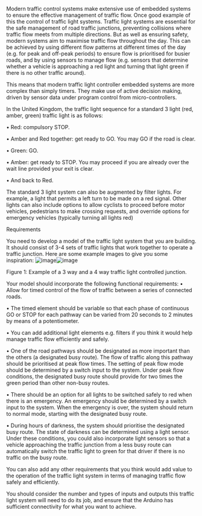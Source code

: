 Modern traffic control systems make extensive use of embedded systems to ensure the effective 
management of traffic flow. Once good example of this the control of traffic light systems. Traffic 
light systems are essential for the safe management of road traffic junctions, preventing collisions 
where traffic flow meets from multiple directions. But as well as ensuring safety, modern systems 
aim to maximise traffic flow throughout the day. This can be achieved by using different flow 
patterns at different times of the day (e.g. for peak and off-peak periods) to ensure flow is prioritised 
for busier roads, and by using sensors to manage flow (e.g. sensors that determine whether a vehicle 
is approaching a red light and turning that light green if there is no other traffic around).


This means that modern traffic light controller embedded systems are more complex than simply 
timers. They make use of active decision making, driven by sensor data under program control from
micro-controllers.

In the United Kingdom, the traffic light sequence for a standard 3 light (red, amber, green) traffic 
light is as follows:

• Red: compulsory STOP.

• Amber and Red together: get ready to GO. You may GO if the road is clear.

• Green: GO.

• Amber: get ready to STOP. You may proceed if you are already over the wait line provided 
your exit is clear.

• And back to Red.

The standard 3 light system can also be augmented by filter lights. For example, a light that permits 
a left turn to be made on a red signal. Other lights can also include options to allow cyclists to 
proceed before motor vehicles, pedestrians to make crossing requests, and override options for 
emergency vehicles (typically turning all lights red)


Requirements


You need to develop a model of the traffic light system that you are building. It should consist of 3-4 
sets of traffic lights that work together to operate a traffic junction. Here are some example images 
to give you some inspiration:
![image](https://github.com/user-attachments/assets/6972f5dd-0609-427c-944b-d0d5284bcb38)![image](https://github.com/user-attachments/assets/908a2996-496a-4329-a104-8c3557901306)

Figure 1: Example of a 3 way and a 4 way traffic light controlled junction.

Your model should incorporate the following functional requirements:
• Allow for timed control of the flow of traffic between a series of connected roads.

• The timed element should be variable so that each phase of continuous GO or STOP for each 
pathway can be varied from 20 seconds to 2 minutes by means of a potentiometer.

• You can add additional light elements e.g. filters if you think it would help manage traffic 
flow efficiently and safely.

• One of the road pathways should be designated as more important than the others (a 
designated busy route). The flow of traffic along this pathway should be prioritised at peak 
flow times. The setting of peak flow mode should be determined by a switch input to the 
system. Under peak flow conditions, the designated busy route should provide for two times 
the green period than other non-busy routes.

• There should be an option for all lights to be switched safely to red when there is an 
emergency. An emergency should be determined by a switch input to the system. When the 
emergency is over, the system should return to normal mode, starting with the designated 
busy route.

• During hours of darkness, the system should prioritise the designated busy route. The state 
of darkness can be determined using a light sensor. Under these conditions, you could also 
incorporate light sensors so that a vehicle approaching the traffic junction from a less busy 
route can automatically switch the traffic light to green for that driver if there is no traffic on 
the busy route.

You can also add any other requirements that you think would add value to the operation of the 
traffic light system in terms of managing traffic flow safely and efficiently.

You should consider the number and types of inputs and outputs this traffic light system will need to 
do its job, and ensure that the Arduino has sufficient connectivity for what you want to achieve.
